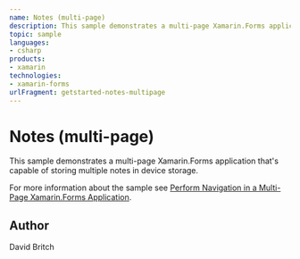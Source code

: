 ```yaml
---
name: Notes (multi-page)
description: This sample demonstrates a multi-page Xamarin.Forms application that's capable of storing multiple notes in device storage.  For more information a...
topic: sample
languages:
- csharp
products:
- xamarin
technologies:
- xamarin-forms
urlFragment: getstarted-notes-multipage
---
```

Notes (multi-page)
==================

This sample demonstrates a multi-page Xamarin.Forms application that's capable of storing multiple notes in device storage.

For more information about the sample see [Perform Navigation in a Multi-Page Xamarin.Forms Application](https://docs.microsoft.com/xamarin/get-started/quickstarts/multi-page).

Author
------

David Britch
